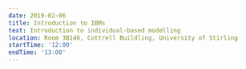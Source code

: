 ```yaml
---
date: 2019-02-06
title: Introduction to IBMs
text: Introduction to individual-based modelling
location: Room 3B146, Cottrell Buildling, University of Stirling
startTime: '12:00'
endTime: '13:00'
---
```

